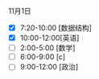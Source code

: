 11月1日  
- [x] 7:20-10:00 [数据结构]
- [x] 10:00-12:00[英语]
- [ ] 2:00-5:00 [数学]
- [ ] 6:00-9:00 [c]
- [ ] 9:00-12:00 [政治]

